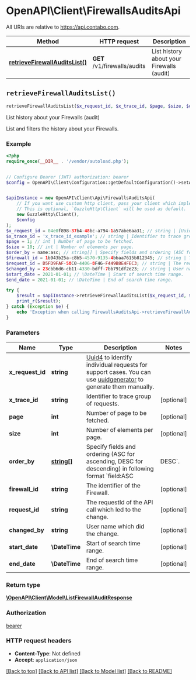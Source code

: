 # OpenAPI\Client\FirewallsAuditsApi

All URIs are relative to https://api.contabo.com.

Method | HTTP request | Description
------------- | ------------- | -------------
[**retrieveFirewallAuditsList()**](FirewallsAuditsApi.md#retrieveFirewallAuditsList) | **GET** /v1/firewalls/audits | List history about your Firewalls (audit)


## `retrieveFirewallAuditsList()`

```php
retrieveFirewallAuditsList($x_request_id, $x_trace_id, $page, $size, $order_by, $firewall_id, $request_id, $changed_by, $start_date, $end_date): \OpenAPI\Client\Model\ListFirewallAuditResponse
```

List history about your Firewalls (audit)

List and filters the history about your Firewalls.

### Example

```php
<?php
require_once(__DIR__ . '/vendor/autoload.php');


// Configure Bearer (JWT) authorization: bearer
$config = OpenAPI\Client\Configuration::getDefaultConfiguration()->setAccessToken('YOUR_ACCESS_TOKEN');


$apiInstance = new OpenAPI\Client\Api\FirewallsAuditsApi(
    // If you want use custom http client, pass your client which implements `GuzzleHttp\ClientInterface`.
    // This is optional, `GuzzleHttp\Client` will be used as default.
    new GuzzleHttp\Client(),
    $config
);
$x_request_id = 04e0f898-37b4-48bc-a794-1a57abe6aa31; // string | [Uuid4](https://en.wikipedia.org/wiki/Universally_unique_identifier#Version_4_(random)) to identify individual requests for support cases. You can use [uuidgenerator](https://www.uuidgenerator.net/version4) to generate them manually.
$x_trace_id = 'x_trace_id_example'; // string | Identifier to trace group of requests.
$page = 1; // int | Number of page to be fetched.
$size = 10; // int | Number of elements per page.
$order_by = name:asc; // string[] | Specify fields and ordering (ASC for ascending, DESC for descending) in following format `field:ASC|DESC`.
$firewall_id = 1b943b25a-c8b5-4570-9135-4bbaa7615b812345; // string | The identifier of the Firewall.
$request_id = D5FD9FAF-58C0-4406-8F46-F449B8E4FEC3; // string | The requestId of the API call which led to the change.
$changed_by = 23cbb6d6-cb11-4330-bdff-7bb791df2e23; // string | User name which did the change.
$start_date = 2021-01-01; // \DateTime | Start of search time range.
$end_date = 2021-01-01; // \DateTime | End of search time range.

try {
    $result = $apiInstance->retrieveFirewallAuditsList($x_request_id, $x_trace_id, $page, $size, $order_by, $firewall_id, $request_id, $changed_by, $start_date, $end_date);
    print_r($result);
} catch (Exception $e) {
    echo 'Exception when calling FirewallsAuditsApi->retrieveFirewallAuditsList: ', $e->getMessage(), PHP_EOL;
}
```

### Parameters

Name | Type | Description  | Notes
------------- | ------------- | ------------- | -------------
 **x_request_id** | **string**| [Uuid4](https://en.wikipedia.org/wiki/Universally_unique_identifier#Version_4_(random)) to identify individual requests for support cases. You can use [uuidgenerator](https://www.uuidgenerator.net/version4) to generate them manually. |
 **x_trace_id** | **string**| Identifier to trace group of requests. | [optional]
 **page** | **int**| Number of page to be fetched. | [optional]
 **size** | **int**| Number of elements per page. | [optional]
 **order_by** | [**string[]**](../Model/string.md)| Specify fields and ordering (ASC for ascending, DESC for descending) in following format &#x60;field:ASC|DESC&#x60;. | [optional]
 **firewall_id** | **string**| The identifier of the Firewall. | [optional]
 **request_id** | **string**| The requestId of the API call which led to the change. | [optional]
 **changed_by** | **string**| User name which did the change. | [optional]
 **start_date** | **\DateTime**| Start of search time range. | [optional]
 **end_date** | **\DateTime**| End of search time range. | [optional]

### Return type

[**\OpenAPI\Client\Model\ListFirewallAuditResponse**](../Model/ListFirewallAuditResponse.md)

### Authorization

[bearer](../../README.md#bearer)

### HTTP request headers

- **Content-Type**: Not defined
- **Accept**: `application/json`

[[Back to top]](#) [[Back to API list]](../../README.md#endpoints)
[[Back to Model list]](../../README.md#models)
[[Back to README]](../../README.md)

